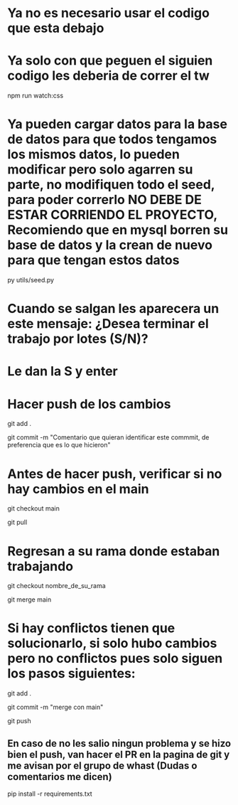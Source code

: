 # Ya no es necesario usar el codigo que esta debajo

<!-- npx tailwindcss -i ./static/css/input.css -o ./static/css/output.css --watch -->

# Ya solo con que peguen el siguien codigo les deberia de correr el tw

npm run watch:css

# Ya pueden cargar datos para la base de datos para que todos tengamos los mismos datos, lo pueden modificar pero solo agarren su parte, no modifiquen todo el seed, para poder correrlo NO DEBE DE ESTAR CORRIENDO EL PROYECTO, Recomiendo que en mysql borren su base de datos y la crean de nuevo para que tengan estos datos

py utils/seed.py

# Cuando se salgan les aparecera un este mensaje: ¿Desea terminar el trabajo por lotes (S/N)?

# Le dan la S y enter

# Hacer push de los cambios

git add .

git commit -m "Comentario que quieran identificar este commmit, de preferencia que es lo que hicieron"

# Antes de hacer push, verificar si no hay cambios en el main

git checkout main

git pull

# Regresan a su rama donde estaban trabajando

git checkout nombre_de_su_rama

git merge main

# Si hay conflictos tienen que solucionarlo, si solo hubo cambios pero no conflictos pues solo siguen los pasos siguientes:

git add .

git commit -m "merge con main"

git push

## En caso de no les salio ningun problema y se hizo bien el push, van hacer el PR en la pagina de git y me avisan por el grupo de whast (Dudas o comentarios me dicen)

pip install -r requirements.txt
